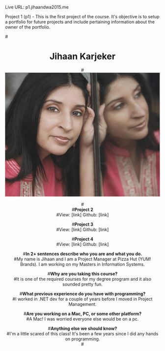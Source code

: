 Live URL: p1.jihaandwa2015.me

Project 1 (p1) - This is the first project of the course.  It's objective is to setup a portfolio for future projects and include pertaining information about the owner of the portfolio.

#<Center><H1>Jihaan Karjeker</H1>
#<img src="Jihaan.jpg">

#<br>
#<B>Project 2</B><br>
#View: [link] Github: [link]<br>

#<B>Project 3</B><br>
#View: [link] Github: [link]

#<B>Project 4</B><br>
#View: [link] Github: [link]

#<B>In 2+ sentences describe who you are and what you do.</B><br>
#My name is Jihaan and I am a Project Manager at Pizza Hut (YUM! Brands).  I am working on my Masters in Information Systems.

#<B>Why are you taking this course?</B><br>
#It is one of the required courses for my degree program and it also sounded pretty fun.

#<B>What previous experience do you have with programming?</B><br>
#I worked in .NET dev for a couple of years before I moved in Project Management.

#<B>Are you working on a Mac, PC, or some other platform?</B><br>
#A Mac! I was worried everyone else would be on a pc.

#<B>Anything else we should know?</B><br>
#I'm a little scared of this class!  It's been a few years since I did any hands on programming.<br>
#</center>
